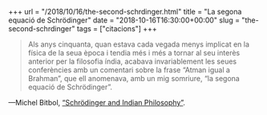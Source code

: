 +++
url = "/2018/10/16/the-second-schrdinger.html"
title = "La segona equació de Schrödinger"
date = "2018-10-16T16:30:00+00:00"
slug = "the-second-schrdinger"
tags = ["citacions"]
+++

> Als anys cinquanta, quan estava cada vegada menys implicat en la física de la seua època i tendia més i més a tornar al seu interès anterior per la filosofia índia, acabava invariablement les seues conferències amb un comentari sobre la frase “Atman igual a Brahman”, que ell anomenava, amb un mig somriure, “la segona equació de Schrödinger”.

—Michel Bitbol, [“Schrödinger and Indian Philosophy”](http://www.academia.edu/29024231/SCHR%C3%96DINGER_AND_INDIAN_PHILOSOPHY).

